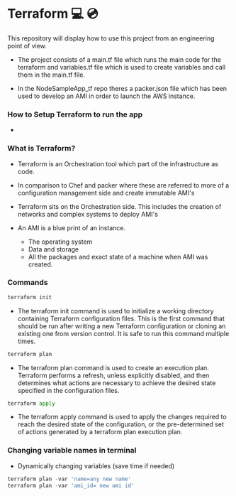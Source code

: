 # Terraform :computer: :cd:

This repository will display how to use this project from an engineering point of view.

- The project consists of a main.tf file which runs the main code for the terraform and variables.tf file which is used to create variables and call them in the main.tf file.

- In the NodeSampleApp_tf repo theres a packer.json file which has been used to develop an AMI in order to launch the AWS instance.

### How to Setup Terraform to run the app
- 


### What is Terraform?
- Terraform is an Orchestration tool which part of the infrastructure as code.

- In comparison to Chef and packer where these are referred to more of a configuration management side and create immutable AMI's

- Terraform sits on the Orchestration side. This includes the creation of networks and complex systems to deploy AMI's

- An AMI is a blue print of an instance.
  - The operating system
  - Data and storage
  - All the packages and exact state of a machine when AMI was created.

### Commands

```python
terraform init
```
- The terraform init command is used to initialize a working directory containing Terraform configuration files. This is the first command that should be run after writing a new Terraform configuration or cloning an existing one from version control. It is safe to run this command multiple times.

```python
terraform plan
```

- The terraform plan command is used to create an execution plan. Terraform performs a refresh, unless explicitly disabled, and then determines what actions are necessary to achieve the desired state specified in the configuration files.

```python
terraform apply
```

- The terraform apply command is used to apply the changes required to reach the desired state of the configuration, or the pre-determined set of actions generated by a terraform plan execution plan.

### Changing variable names in terminal
- Dynamically changing variables (save time if needed)

```python
terraform plan -var 'name=any new name'
terraform plan -var 'ami_id= new ami id'
